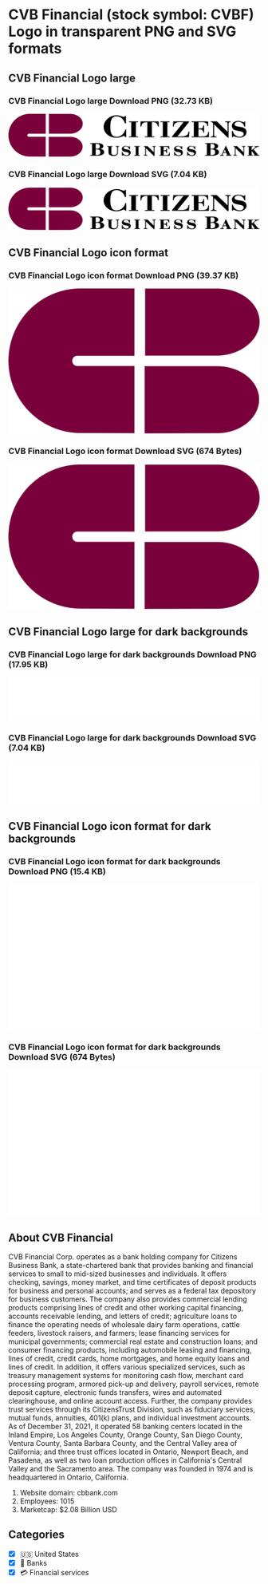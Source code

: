 # CVB Financial (stock symbol: CVBF) Logo in transparent PNG and SVG formats

## CVB Financial Logo large

### CVB Financial Logo large Download PNG (32.73 KB)

![CVB Financial Logo large Download PNG (32.73 KB)](/img/orig/CVBF_BIG-f05fcff0.png)

### CVB Financial Logo large Download SVG (7.04 KB)

![CVB Financial Logo large Download SVG (7.04 KB)](/img/orig/CVBF_BIG-600dd24d.svg)

## CVB Financial Logo icon format

### CVB Financial Logo icon format Download PNG (39.37 KB)

![CVB Financial Logo icon format Download PNG (39.37 KB)](/img/orig/CVBF-4da87fc9.png)

### CVB Financial Logo icon format Download SVG (674 Bytes)

![CVB Financial Logo icon format Download SVG (674 Bytes)](/img/orig/CVBF-d7f165c9.svg)

## CVB Financial Logo large for dark backgrounds

### CVB Financial Logo large for dark backgrounds Download PNG (17.95 KB)

![CVB Financial Logo large for dark backgrounds Download PNG (17.95 KB)](/img/orig/CVBF_BIG.D-94c276e8.png)

### CVB Financial Logo large for dark backgrounds Download SVG (7.04 KB)

![CVB Financial Logo large for dark backgrounds Download SVG (7.04 KB)](/img/orig/CVBF_BIG.D-00d0eb78.svg)

## CVB Financial Logo icon format for dark backgrounds

### CVB Financial Logo icon format for dark backgrounds Download PNG (15.4 KB)

![CVB Financial Logo icon format for dark backgrounds Download PNG (15.4 KB)](/img/orig/CVBF.D-1d7d2e34.png)

### CVB Financial Logo icon format for dark backgrounds Download SVG (674 Bytes)

![CVB Financial Logo icon format for dark backgrounds Download SVG (674 Bytes)](/img/orig/CVBF.D-a652845b.svg)

## About CVB Financial

CVB Financial Corp. operates as a bank holding company for Citizens Business Bank, a state-chartered bank that provides banking and financial services to small to mid-sized businesses and individuals. It offers checking, savings, money market, and time certificates of deposit products for business and personal accounts; and serves as a federal tax depository for business customers. The company also provides commercial lending products comprising lines of credit and other working capital financing, accounts receivable lending, and letters of credit; agriculture loans to finance the operating needs of wholesale dairy farm operations, cattle feeders, livestock raisers, and farmers; lease financing services for municipal governments; commercial real estate and construction loans; and consumer financing products, including automobile leasing and financing, lines of credit, credit cards, home mortgages, and home equity loans and lines of credit. In addition, it offers various specialized services, such as treasury management systems for monitoring cash flow, merchant card processing program, armored pick-up and delivery, payroll services, remote deposit capture, electronic funds transfers, wires and automated clearinghouse, and online account access. Further, the company provides trust services through its CitizensTrust Division, such as fiduciary services, mutual funds, annuities, 401(k) plans, and individual investment accounts. As of December 31, 2021, it operated 58 banking centers located in the Inland Empire, Los Angeles County, Orange County, San Diego County, Ventura County, Santa Barbara County, and the Central Valley area of California; and three trust offices located in Ontario, Newport Beach, and Pasadena, as well as two loan production offices in California's Central Valley and the Sacramento area. The company was founded in 1974 and is headquartered in Ontario, California.

1. Website domain: cbbank.com
2. Employees: 1015
3. Marketcap: $2.08 Billion USD


## Categories
- [x] 🇺🇸 United States
- [x] 🏦 Banks
- [x] 💳 Financial services
